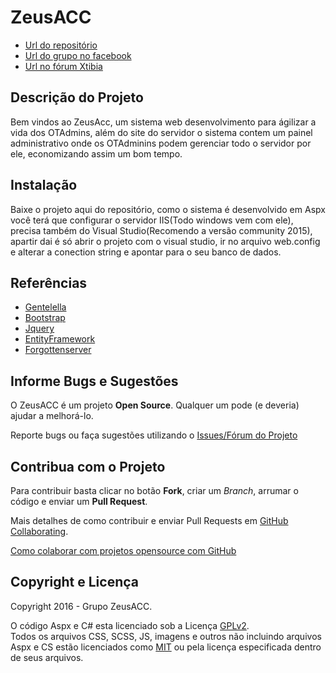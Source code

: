 ﻿# ZeusACC #

* [Url do repositório](https://github.com/Mun1z/ZeusAcc)
* [Url do grupo no facebook](https://www.facebook.com/groups/ZeusAcc)
* [Url no fórum Xtibia](#)

## Descrição do Projeto ##

Bem vindos ao ZeusAcc, um sistema web desenvolvimento para ágilizar a vida dos OTAdmins, além do site do servidor o sistema contem um painel administrativo onde os OTAdminins podem gerenciar todo o servidor por ele, economizando assim um bom tempo.
## Instalação ##

Baixe o projeto aqui do repositório, como o sistema é desenvolvido em Aspx você terá que configurar o servidor IIS(Todo windows vem com ele), precisa também do Visual Studio(Recomendo a versão community 2015), apartir dai é só abrir o projeto com o visual studio, ir no arquivo web.config e alterar a conection string e apontar para o seu banco de dados.

## Referências ##

* [Gentelella](https://github.com/puikinsh/gentelellav)
* [Bootstrap](http://globocom.github.io/bootstrap/)
* [Jquery](https://github.com/jquery/jquery)
* [EntityFramework](https://github.com/aspnet/EntityFramework)
* [Forgottenserver](https://github.com/otland/forgottenserver)

## Informe Bugs e Sugestões ##

O ZeusACC é um projeto **Open Source**. Qualquer um pode (e deveria) ajudar a melhorá-lo.

Reporte bugs ou faça sugestões utilizando o [Issues/Fórum do Projeto](https://github.com/Mun1z/ZeusAcc/issues)

## Contribua com o Projeto ##

Para contribuir basta clicar no botão **Fork**, criar um *Branch*, arrumar o código e enviar um **Pull Request**.

Mais detalhes de como contribuir e enviar Pull Requests em [GitHub Collaborating](https://help.github.com/categories/63/articles).

[Como colaborar com projetos opensource com GitHub](http://www.youtube.com/watch?v=H3olaBo83As)

## Copyright e Licença ##

Copyright 2016 - Grupo ZeusACC.

O código Aspx e C# esta licenciado sob a Licença [GPLv2](http://www.gnu.org/licenses/gpl-2.0.txt).  
Todos os arquivos CSS, SCSS, JS, imagens e outros não incluindo arquivos Aspx e CS estão licenciados como [MIT](http://opensource.org/licenses/MIT) ou pela licença especificada dentro de seus arquivos.